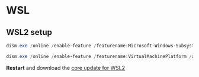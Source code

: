 # WSL

## WSL2 setup

```PowerShell
dism.exe /online /enable-feature /featurename:Microsoft-Windows-Subsystem-Linux /all /norestart

dism.exe /online /enable-feature /featurename:VirtualMachinePlatform /all /norestart
```

**Restart** and download the [core update for WSL2](https://wslstorestorage.blob.core.windows.net/wslblob/wsl_update_x64.msi)
